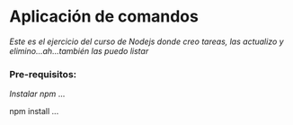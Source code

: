 # Aplicación de comandos

_Este es el ejercicio del curso de Nodejs donde creo tareas, las actualizo y elimino...ah...también las puedo listar_

### Pre-requisitos:

_Instalar npm_
...

npm install
...

